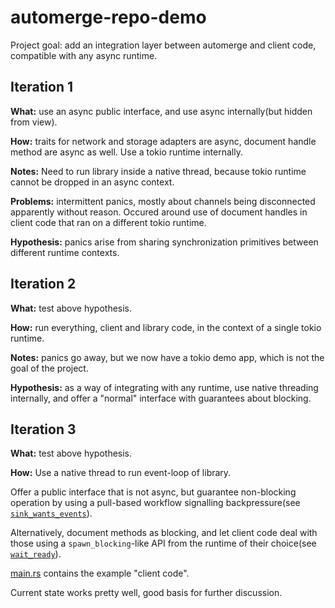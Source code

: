 # automerge-repo-demo

Project goal: add an integration layer between automerge and client code, compatible with any async runtime.

## Iteration 1

**What:** use an async public interface, and use async internally(but hidden from view).

**How:** traits for network and storage adapters are async, document handle method are async as well. Use a tokio runtime internally.

**Notes:** Need to run library inside a native thread, because tokio runtime cannot be dropped in an async context.

**Problems:** intermittent panics, mostly about channels being disconnected apparently without reason. 
Occured around use of document handles in client code that ran on a different tokio runtime. 

**Hypothesis:** panics arise from sharing synchronization primitives between different runtime contexts. 

## Iteration 2

**What:** test above hypothesis.

**How:** run everything, client and library code, in the context of a single tokio runtime. 

**Notes:** panics go away, but we now have a tokio demo app, which is not the goal of the project. 

**Hypothesis:** as a way of integrating with any runtime, use native threading internally, 
and offer a "normal" interface with guarantees about blocking. 

## Iteration 3

**What:** test above hypothesis.

**How:** Use a native thread to run event-loop of library. 

Offer a public interface that is not async, 
but guarantee non-blocking operation by using a pull-based workflow signalling backpressure(see [`sink_wants_events`](https://github.com/gterzian/automerge-repo-demo/blob/99ca2b4588d61e13aaed58f310b2e287febd6bfa/src/interfaces.rs#L50)). 

Alternatively, document methods as blocking, 
and let client code deal with those using a `spawn_blocking`-like API from the runtime of their choice(see [`wait_ready`](https://github.com/gterzian/automerge-repo-demo/blob/99ca2b4588d61e13aaed58f310b2e287febd6bfa/src/dochandle.rs#L70)). 

[main.rs](https://github.com/gterzian/automerge-repo-demo/blob/master/src/main.rs) contains the example "client code". 

Current state works pretty well, good basis for further discussion. 
